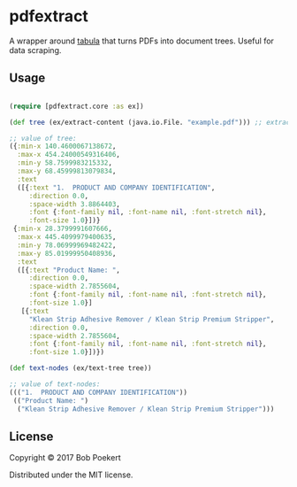 # pdfextract

A wrapper around [tabula](http://tabula.technology/) that turns PDFs into document trees. Useful for data scraping.

## Usage

```clojure

(require [pdfextract.core :as ex])

(def tree (ex/extract-content (java.io.File. "example.pdf"))) ;; extract-content takes anything that byte-streams can convert to an InputStream

;; value of tree:
({:min-x 140.4600067138672,
  :max-x 454.24000549316406,
  :min-y 58.7599983215332,
  :max-y 68.45999813079834,
  :text
  ([{:text "1.  PRODUCT AND COMPANY IDENTIFICATION",
     :direction 0.0,
     :space-width 3.8864403,
     :font {:font-family nil, :font-name nil, :font-stretch nil},
     :font-size 1.0}])}
 {:min-x 28.3799991607666,
  :max-x 445.4099979400635,
  :min-y 78.06999969482422,
  :max-y 85.01999950408936,
  :text
  ([{:text "Product Name: ",
     :direction 0.0,
     :space-width 2.7855604,
     :font {:font-family nil, :font-name nil, :font-stretch nil},
     :font-size 1.0}]
   [{:text
     "Klean Strip Adhesive Remover / Klean Strip Premium Stripper",
     :direction 0.0,
     :space-width 2.7855604,
     :font {:font-family nil, :font-name nil, :font-stretch nil},
     :font-size 1.0}])})

(def text-nodes (ex/text-tree tree))

;; value of text-nodes:
((("1.  PRODUCT AND COMPANY IDENTIFICATION"))
 (("Product Name: ")
  ("Klean Strip Adhesive Remover / Klean Strip Premium Stripper")))

```

## License

Copyright © 2017 Bob Poekert

Distributed under the MIT license.
